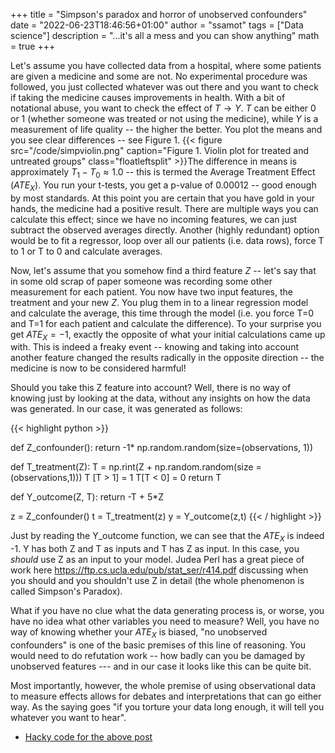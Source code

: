 +++
title = "Simpson's paradox and horror of unobserved confounders"
date = "2022-06-23T18:46:56+01:00"
author = "ssamot"
tags = ["Data science"]
description = "...it's all a mess and you can show anything"
math = true
+++

Let's assume you have collected data from a hospital, where some patients are given a medicine and some are not. No experimental procedure was followed, you just collected whatever was out there and you want to check if taking the medicine causes improvements in health. With a bit of notational abuse, you want to check the effect of $T \rightarrow Y$. $T$ can be either 0 or 1 (whether someone was treated or not using the medicine), while $Y$ is a measurement of life quality -- the higher the better. You plot the means and you see clear differences -- see Figure 1.
{{< figure src="/code/simpviolin.png" caption="Figure 1. Violin plot for treated and untreated groups" class="floatleftsplit"   >}}The difference in means is approximately $T_1 - T_0 \approx 1.0$ -- this is termed the Average Treatment Effect ($ATE_X$). You run your t-tests, you get a p-value of $0.00012$ -- good enough by most standards. At this point you are certain that you have gold in your hands, the medicine had a positive result. There are multiple ways you can calculate this effect; since we have no incoming features, we can just subtract the observed averages directly. Another (highly redundant) option would be to fit a regressor, loop over all our patients (i.e. data rows), force T to 1 or T to 0 and calculate averages.

Now, let's assume that you somehow find a third feature $Z$ -- let's say that in some old scrap of paper someone was recording some other measurement for each patient. You now have two input features, the treatment and your new $Z$. You plug them in to a linear regression model and calculate the average, this time through the model (i.e. you force T=0 and T=1 for each patient and calculate the difference). To your surprise you get $ATE_X = -1$, exactly the opposite of what your initial calculations came up with. This is indeed a freaky event -- knowing and taking into account another feature changed the results radically in the opposite direction -- the medicine is now to be considered harmful!    

Should you take this Z feature into account? Well, there is no way of knowing just by looking at the data, without any insights on how the data was generated. In our case, it was generated as follows:

{{< highlight python  >}}

def Z_confounder():
    return -1* np.random.random(size=(observations, 1))

def T_treatment(Z):
    T =  np.rint(Z + np.random.random(size = (observations,1)))
    T [T > 1] = 1
    T[T < 0] = 0
    return T

def Y_outcome(Z, T):
    return -T + 5*Z

z = Z_confounder()
t = T_treatment(z)
y = Y_outcome(z,t)
{{< / highlight >}}


Just by reading the Y_outcome function, we can see that the $ATE_X$ is indeed -1. Y has both Z and T as inputs and T has Z as input. In this case, you *should* use Z as an input to your model. Judea Perl has a great piece of work here https://ftp.cs.ucla.edu/pub/stat_ser/r414.pdf discussing when you should and you shouldn't use Z in detail (the whole phenomenon is called Simpson's Paradox).

What if you have no clue what the data generating process is, or worse, you have no idea what other variables you need to measure? Well, you have no way of knowing whether your $ATE_X$ is biased, "no unobserved confounders" is one of the basic premises of this line of reasoning. You would need to do refutation work -- how badly can you be damaged by unobserved features --- and in our case it looks like this can be quite bit.

Most importantly, however, the whole premise of using observational data to measure effects allows for debates and interpretations that can go either way. As the saying goes "if you torture your data long enough, it will tell you whatever you want to hear". 

- [Hacky code for the above post](/code/simpsons.py)
